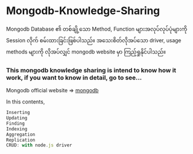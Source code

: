# Mongodb-Knowledge-Sharing
Mongodb Database ၏ တစ်ချို့သော Method, Function များအလုပ်လုပ်ပုံများကို Session လိုက် စမ်းထားခြင်းဖြစ်ပါသည်။
အသေးစိတ်လိုအပ်သော driver, usage methods များကို လိုအပ်လျှင် mongodb website မှာ ကြည့်ရှုနိုင်ပါသည်။
<h3>
This mongodb knowledge sharing is intend to know how it work, if you want to know in detail, go to see...
</h3>

Mongodb official website => [mongodb](www.mongodb.com)


In this contents, 
```js
Inserting
Updating
Finding
Indexing
Aggregation
Replication
CRUD: with node.js driver
